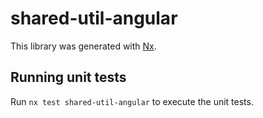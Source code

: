 # shared-util-angular

This library was generated with [Nx](https://nx.dev).

## Running unit tests

Run `nx test shared-util-angular` to execute the unit tests.
